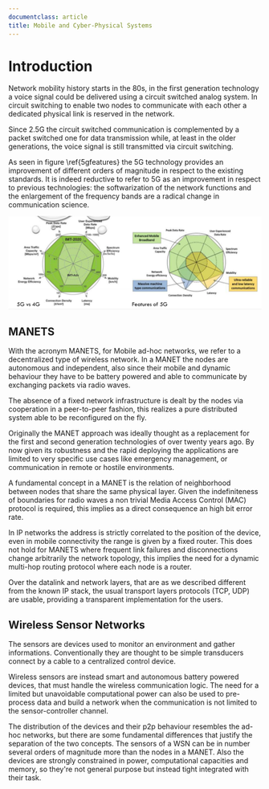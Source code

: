 ```yaml
---
documentclass: article
title: Mobile and Cyber-Physical Systems
---
```


# Introduction
Network mobility history starts in the 80s, in the first generation technology a voice signal could be delivered using a circuit switched analog system.
In circuit switching to enable two nodes to communicate with each other a dedicated physical link is reserved in the network.

Since 2.5G the circuit switched communication is complemented by a packet switched one for data transmission while, at least in the older generations, the voice signal is still transmitted via circuit switching.

As seen in figure \ref{5gfeatures} the 5G technology provides an improvement of different orders of magnitude in respect to the existing standards.
It is indeed reductive to refer to 5G as an improvement in respect to previous technologies: the softwarization of the network functions and the enlargement of the frequency bands are a radical change in communication science.

![5G feature comparison\label{5gfeatures}](assets/5gfeatures.png)

## MANETS
With the acronym MANETS, for Mobile ad-hoc networks, we refer to a decentralized type of wireless network.
In a MANET the nodes are autonomous and independent, also since their mobile and dynamic behaviour they have to be battery powered and able to communicate by exchanging packets via radio waves.

The absence of a fixed network infrastructure is dealt by the nodes via cooperation in a peer-to-peer fashion, this realizes a pure distributed system able to be reconfigured on the fly.

Originally the MANET approach was ideally thought as a replacement for the first and second generation technologies of over twenty years ago.
By now given its robustness and the rapid deploying the applications are limited to very specific use cases like emergency management, or communication in remote or hostile environments.

A fundamental concept in a MANET is the relation of neighborhood between nodes that share the same physical layer.
Given the indefiniteness of boundaries for radio waves a non trivial Media Access Control (MAC) protocol is required, this implies as a direct consequence an high bit error rate.

In IP networks the address is strictly correlated to the position of the device, even in mobile connectivity the range is given by a fixed router.
This does not hold for MANETS where frequent link failures and disconnections change arbitrarily the network topology, this implies the need for a dynamic multi-hop routing protocol where each node is a router.

Over the datalink and network layers, that are as we described different from the known IP stack, the usual transport layers protocols (TCP, UDP) are usable, providing a transparent implementation for the users.

## Wireless Sensor Networks
The sensors are devices used to monitor an environment and gather informations.
Conventionally they are thought to be simple transducers connect by a cable to a centralized control device.

Wireless sensors are instead smart and autonomous battery powered devices, that must handle the wireless communication logic.
The need for a limited but unavoidable computational power can also be used to pre-process data and build a network when the communication is not limited to the sensor-controller channel.

The distribution of the devices and their p2p behaviour resembles the ad-hoc networks, but there are some fundamental differences that justify the separation of the two concepts.
The sensors of a WSN can be in number several orders of magnitude more than the nodes in a MANET.
Also the devices are strongly constrained in power, computational capacities and memory, so they're not general purpose but instead tight integrated with their task.
